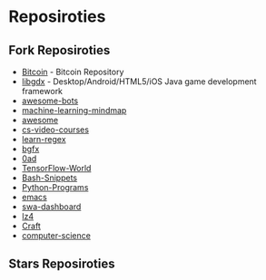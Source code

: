 # Reposiroties

## Fork Reposiroties
- [Bitcoin](https://github.com/bitcoin/bitcoin) - Bitcoin Repository
- [libgdx](https://github.com/libgdx/libgdx) - Desktop/Android/HTML5/iOS Java game development framework
- [awesome-bots](https://github.com/abdelhai/awesome-bots)
- [machine-learning-mindmap](https://github.com/dformoso/machine-learning-mindmap)
- [awesome](https://github.com/sindresorhus/awesome)
- [cs-video-courses](https://github.com/Developer-Y/cs-video-courses)
- [learn-regex](https://github.com/zeeshanu/learn-regex)
- [bgfx](https://github.com/bkaradzic/bgfx)
- [0ad](https://github.com/0ad/0ad)
- [TensorFlow-World](https://github.com/astorfi/TensorFlow-World)
- [Bash-Snippets](https://github.com/alexanderepstein/Bash-Snippets)
- [Python-Programs](https://github.com/OmkarPathak/Python-Programs)
- [emacs](https://github.com/emacs-mirror/emacs)
- [swa-dashboard](https://github.com/gilby125/swa-dashboard)
- [lz4](https://github.com/lz4/lz4)
- [Craft](https://github.com/fogleman/Craft)
- [computer-science](https://github.com/ossu/computer-science)

## Stars Reposiroties
